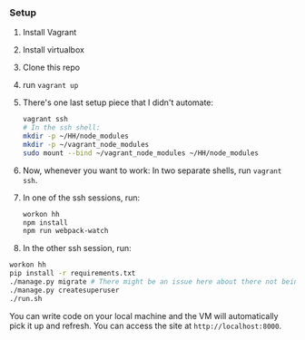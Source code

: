 ### Setup

1. Install Vagrant
2. Install virtualbox
3. Clone this repo
4. run ```vagrant up```
6. There's one last setup piece that I didn't automate:
   ```bash
   vagrant ssh
   # In the ssh shell:
   mkdir -p ~/HH/node_modules
   mkdir -p ~/vagrant_node_modules
   sudo mount --bind ~/vagrant_node_modules ~/HH/node_modules
   ```
5. Now, whenever you want to work: In two separate shells, run ```vagrant ssh```.
7. In one of the ssh sessions, run:
   ```bash
   workon hh
   npm install
   npm run webpack-watch
   ```

8. In the other ssh session, run:
  ```bash 
  workon hh
  pip install -r requirements.txt
  ./manage.py migrate # There might be an issue here about there not being a row with administrator_id=1. If so, create a superuser and migrate again.
  ./manage.py createsuperuser
  ./run.sh
  ```

You can write code on your local machine and the VM will automatically pick it up and refresh. You can access the site at `http://localhost:8000`.
